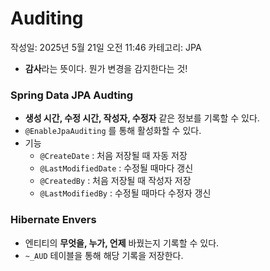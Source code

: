 # Auditing

작성일: 2025년 5월 21일 오전 11:46
카테고리: JPA

- **감사**라는 뜻이다. 뭔가 변경을 감지한다는 것!

### Spring Data JPA Audting

- **생성 시간, 수정 시간, 작성자, 수정자** 같은 정보를 기록할 수 있다.
- `@EnableJpaAuditing` 를 통해 활성화할 수 있다.
- 기능
    - `@CreateDate` : 처음 저장될 때 자동 저장
    - `@LastModifiedDate` : 수정될 때마다 갱신
    - `@CreatedBy` : 처음 저장될 때 작성자 저장
    - `@LastModifiedBy` : 수정될 때마다 수정자 갱신

### Hibernate Envers

- 엔티티의 **무엇을, 누가, 언제** 바꿨는지 기록할 수 있다.
- `~_AUD` 테이블을 통해 해당 기록을 저장한다.